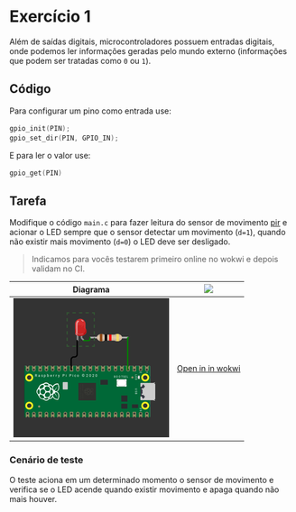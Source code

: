 # Exercício 1

Além de saídas digitais, microcontroladores possuem entradas digitais, onde podemos ler informações geradas pelo mundo externo (informações que podem ser tratadas como `0` ou `1`). 

## Código

Para configurar um pino como entrada use:

```c
gpio_init(PIN);
gpio_set_dir(PIN, GPIO_IN);
```

E para ler o valor use:

``` c
gpio_get(PIN)
```

## Tarefa

Modifique o código `main.c` para fazer leitura do sensor de movimento [pir](https://docs.wokwi.com/pt-BR/parts/wokwi-pir-motion-sensor) e acionar o LED sempre que o sensor detectar um movimento (`d=1`), quando não existir mais movimento (`d=0`) o LED deve ser desligado. 

> Indicamos para vocês testarem primeiro online no wokwi e depois validam no CI.

| Diagrama         | ![](https://docs.wokwi.com/pt-BR/img/logo.svg)                    |
|------------------|-------------------------------------------------------------------|
| ![](diagram.png) | [Open in in wokwi](https://wokwi.com/projects/382387982947858433) |

### Cenário de teste

O teste aciona em um determinado momento o sensor de movimento e verifica se o LED acende quando existir movimento e apaga quando não mais houver.
